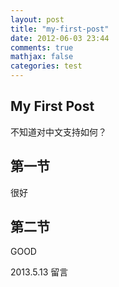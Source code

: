 ```yaml
---
layout: post
title: "my-first-post"
date: 2012-06-03 23:44
comments: true
mathjax: false
categories: test
---
```

## My First Post

不知道对中文支持如何？

## 第一节

很好

## 第二节

GOOD

2013.5.13 留言

